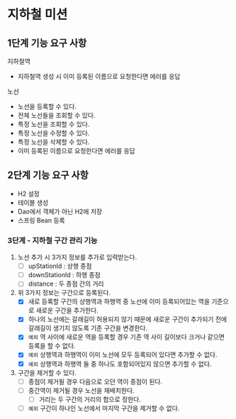 # 지하철 미션


## 1단계 기능 요구 사항

지하철역
- 지하철역 생성 시 이미 등록된 이름으로 요청한다면 에러를 응답

노선
- 노선을 등록할 수 있다.
- 전체 노선들을 조회할 수 있다.
- 특정 노선을 조회할 수 있다.
- 특정 노선을 수정할 수 있다.
- 특정 노선을 삭제할 수 있다.
- 이미 등록된 이름으로 요청한다면 에러를 응답

## 2단계 기능 요구 사항

- H2 설정
- 테이블 생성
- Dao에서 객체가 아닌 H2에 저장
- 스프링 Bean 등록

### 3단계 - 지하철 구간 관리 기능
1. 노선 추가 시 3가지 정보를 추가로 입력받는다.
    - [ ] upStationId : 상행 종점
    - [ ] downStationId : 하행 종점
    - [ ] distance : 두 종점 간의 거리

2. 위 3가지 정보는 구간으로 등록된다.
    - [x] 새로 등록할 구간의 상행역과 하행역 중 노선에 이미 등록되어있는 역을 기준으로 새로운 구간을 추가한다.
    - [x] 하나의 노선에는 갈래길이 허용되지 않기 때문에 새로운 구간이 추가되기 전에 갈래길이 생기지 않도록 기존 구간을 변경한다.
    - [x] `예외` 역 사이에 새로운 역을 등록할 경우 기존 역 사이 길이보다 크거나 같으면 등록을 할 수 없다.
    - [x] `예외` 상행역과 하행역이 이미 노선에 모두 등록되어 있다면 추가할 수 없다.
    - [x] `예외` 상행역과 하행역 둘 중 하나도 포함되어있지 않으면 추가할 수 없다.

3. 구간을 제거할 수 있다.
    - [ ] 종점이 제거될 경우 다음으로 오던 역이 종점이 된다.
    - [ ] 중간역이 제거될 경우 노선을 재배치한다.
        - [ ] 거리는 두 구간의 거리의 합으로 정한다.
    - [ ] `예외` 구간이 하나인 노선에서 마지막 구간을 제거할 수 없다.
